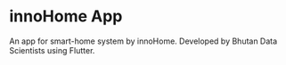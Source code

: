 # innoHome App

An app for smart-home system by innoHome. Developed by Bhutan Data Scientists using Flutter.
